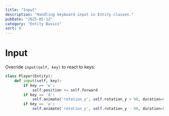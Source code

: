 ```yaml
---
title: "Input"
description: "Handling keyboard input in Entity classes."
pubDate: "2025-05-12"
category: "Entity Basics"
sort: 8
---
```


# Input

Override `input(self, key)` to react to keys:

```python
class Player(Entity):
    def input(self, key):
        if key == 'w':
            self.position += self.forward
        if key == 'd':
            self.animate('rotation_y', self.rotation_y + 90, duration=0.1)
        if key == 'a':
            self.animate('rotation_y', self.rotation_y - 90, duration=0.1)
```
